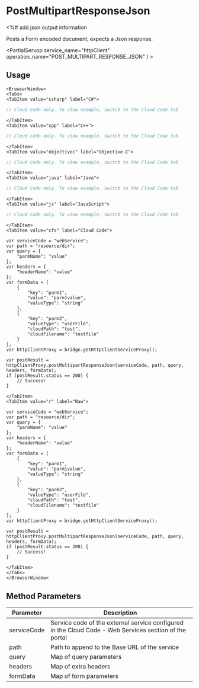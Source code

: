 # PostMultipartResponseJson

<%# add json output information



Posts a Form encoded document, expects a Json response.

<PartialServop service_name="httpClient" operation_name="POST_MULTIPART_RESPONSE_JSON" / >

## Usage

```mdx-code-block
<BrowserWindow>
<Tabs>
<TabItem value="csharp" label="C#">
```

```csharp
// Cloud Code only. To view example, switch to the Cloud Code tab
```

```mdx-code-block
</TabItem>
<TabItem value="cpp" label="C++">
```

```cpp
// Cloud Code only. To view example, switch to the Cloud Code tab
```

```mdx-code-block
</TabItem>
<TabItem value="objectivec" label="Objective-C">
```

```objectivec
// Cloud Code only. To view example, switch to the Cloud Code tab
```

```mdx-code-block
</TabItem>
<TabItem value="java" label="Java">
```

```java
// Cloud Code only. To view example, switch to the Cloud Code tab
```

```mdx-code-block
</TabItem>
<TabItem value="js" label="JavaScript">
```

```javascript
// Cloud Code only. To view example, switch to the Cloud Code tab
```

```mdx-code-block
</TabItem>
<TabItem value="cfs" label="Cloud Code">
```

```cfscript
var serviceCode = "webService";
var path = "resource/dir";
var query = {
    "parmName": "value"
};
var headers = {
    "headerName": "value"
};
var formData = [
    {
        "key": "parm1",
        "value": "parm1value",
        "valueType": "string"
    },
    {
        "key": "parm2",
        "valueType": "userFile",
        "cloudPath": "test",
        "cloudFilename": "testfile"
    }
];
var httpClientProxy = bridge.getHttpClientServiceProxy();

var postResult = httpClientProxy.postMultipartResponseJson(serviceCode, path, query, headers, formData);
if (postResult.status == 200) {
    // Success!
}
```

```mdx-code-block
</TabItem>
<TabItem value="r" label="Raw">
```

```cfscript
var serviceCode = "webService";
var path = "resource/dir";
var query = {
    "parmName": "value"
};
var headers = {
    "headerName": "value"
};
var formData = [
    {
        "key": "parm1",
        "value": "parm1value",
        "valueType": "string"
    },
    {
        "key": "parm2",
        "valueType": "userFile",
        "cloudPath": "test",
        "cloudFilename": "testfile"
    }
];
var httpClientProxy = bridge.getHttpClientServiceProxy();

var postResult = httpClientProxy.postMultipartResponseJson(serviceCode, path, query, headers, formData);
if (postResult.status == 200) {
    // Success!
}
```

```mdx-code-block
</TabItem>
</Tabs>
</BrowserWindow>
```

## Method Parameters
Parameter | Description
--------- | -----------
serviceCode | Service code of the external service configured in the Cloud Code - Web Services section of the portal
path | Path to append to the Base URL of the service
query | Map of query parameters
headers | Map of extra headers
formData | Map of form parameters


